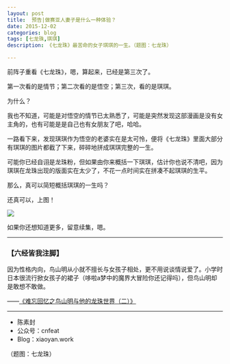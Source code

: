 ```yaml
---
layout: post
title:  预告|做赛亚人妻子是什么一种体验？
date: 2015-12-02
categories: blog
tags: [七龙珠,琪琪]
description: 《七龙珠》最苦命的女子琪琪的一生。（题图：七龙珠）

---
```



前阵子重看《七龙珠》，嗯，算起来，已经是第三次了。

第一次看的是情节；第二次看的是悟空；第三次，看的是琪琪。

为什么？

我也不知道，可能是对悟空的情节已太熟悉了，可能是突然发现这部漫画是没有女主角的，也有可能是是自己也有女朋友了吧，哈哈。

一路看下来，发现琪琪作为悟空的老婆实在是太可怜，便将《七龙珠》里面大部分有琪琪的图片都截了下来，碎碎地拼成琪琪完整的一生。

可能你已经自诩是龙珠粉，但如果由你来概括一下琪琪，估计你也说不清吧，因为琪琪在龙珠出现的版面实在太少了，不花一点时间实在拼凑不起琪琪的生平。

那么，真可以简短概括琪琪的一生吗？

还真可以，上图！

![](http://openmindclub.qiniudn.com/team/cnfeat/image/chichi3.jpg)


如果你还想知道更多，留意续集，嗯。



----

### **【六经皆我注脚】**


因为性格内向，鸟山明从小就不擅长与女孩子相处，更不用说谈情说爱了。小学时日本很流行掀女孩子的裙子（哆啦a梦中的魔界大冒险你还记得吗），但鸟山明却是敢想不敢做。

——[《难忘回忆之鸟山明与他的龙珠世界（二）》](http://chuansong.me/n/1841600)

----

- 陈素封
- 公众号：cnfeat
- Blog：xiaoyan.work

（题图：七龙珠）






